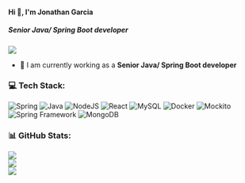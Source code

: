 #### Hi 👋, I'm Jonathan Garcia
##### **Senior Java/ Spring Boot developer**

[![](https://visitcount.itsvg.in/api?id=jonathangarcia414&icon=0&color=9)](https://visitcount.itsvg.in)

- 🔭 I am currently working as a **Senior Java/ Spring Boot developer**

### 💻 Tech Stack:
![Spring](https://img.shields.io/badge/spring-%236DB33F.svg?style=flat&logo=spring&logoColor=white)
![Java](https://img.shields.io/badge/java-%23ED8B00.svg?style=flat&logo=java&logoColor=white) ![NodeJS](https://img.shields.io/badge/node.js-6DA55F?style=flat&logo=node.js&logoColor=white) ![React](https://img.shields.io/badge/react-%2320232a.svg?style=flat&logo=react&logoColor=%2361DAFB) ![MySQL](https://img.shields.io/badge/mysql-%2300f.svg?style=flat&logo=mysql&logoColor=white) ![Docker](https://img.shields.io/badge/docker-%230db7ed.svg?style=flat&logo=docker&logoColor=white) ![Mockito](https://img.shields.io/badge/-Mockito-%238D6748?style=flat&logo=Mockito&logoColor=white) ![Spring Framework](https://img.shields.io/badge/SpringFramework-%230A0FFF.svg?style=flat&logo=SpringFramework&logoColor=white) ![MongoDB](https://img.shields.io/badge/MongoDB-%234ea94b.svg?style=flat&logo=mongodb&logoColor=white)



### 📊 GitHub Stats:
![](https://github-readme-stats.vercel.app/api?username=jonathangarcia414&theme=radical&hide_border=false&include_all_commits=false&count_private=false)<br/>
![](https://github-readme-streak-stats.herokuapp.com/?user=jonathangarcia414&theme=radical&hide_border=false)<br/>
![](https://github-readme-stats.vercel.app/api/top-langs/?username=jonathangarcia414&theme=radical&hide_border=false&include_all_commits=false&count_private=false&layout=compact)
